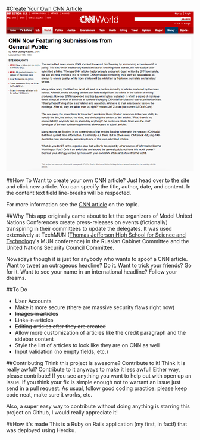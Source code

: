 #[Create Your Own CNN Article](http://cnn.rshah.io/)
![Example Article](CNN_Article_Example.png)

##How To
Want to create your own CNN article? Just head over to [the site](http://cnn.rshah.io/) and click new article. You can specify the title, author, date, and content. In the content text field line-breaks will be respected.

For more information see the [CNN article](http://cnn.rshah.io/articles/6) on the topic.  

##Why
This app originally came about to let the organizers of Model United Nations Conferences create press-releases on events (fictionally) transpiring in their committees to update the delegates. It was used extensively at TechMUN ([Thomas Jefferson High School for Science and Technology](http://www.newsweek.com/2014/09/19/number-1-high-school-america-offers-real-head-start-268693.html)'s MUN conference) in the Russian Cabinet Committee and the United Nations Security Council Committee.

Nowadays though it is just for anybody who wants to spoof a CNN article. Want to tweet an outrageous headline? Do it. Want to trick your friends? Go for it. Want to see your name in an international headline? Follow your dreams. 

##To Do
 - User Accounts
 - Make it more secure (there are massive security flaws right now)
 - ~~Images in articles~~
 - ~~Links in articles~~
 - ~~Editing articles after they are created~~
 - Allow more customization of articles like the credit paragraph and the sidebar content
 - Style the list of articles to look like they are on CNN as well
 - Input validation (no empty fields, etc.)

##Contributing
Think this project is awesome? Contribute to it! Think it is really awful? Contribute to it anyways to make it less awful! Either way, please contribute! If you see anything you want to help out with open up an issue. If you think your fix is simple enough not to warrant an issue just send in a pull request. As usual, follow good coding practice: please keep code neat, make sure it works, etc. 

Also, a super easy way to contribute without doing anything is starring this project on Github, I would really appreciate it!

##How it's made
This is a Ruby on Rails application (my first, in fact!) that was deployed using Heroku. 

